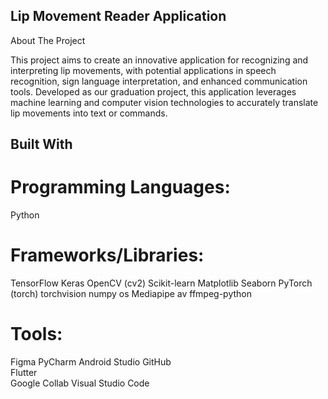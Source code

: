 ## Lip Movement Reader Application

About The Project

This project aims to create an innovative application for recognizing and interpreting lip movements, with potential applications in speech recognition, sign language interpretation, and enhanced communication tools. Developed as our graduation project, this application leverages machine learning and computer vision technologies to accurately translate lip movements into text or commands.

## Built With

# Programming Languages: 
Python


# Frameworks/Libraries: 
TensorFlow
Keras
OpenCV (cv2)
Scikit-learn
Matplotlib
Seaborn
PyTorch (torch)
torchvision
numpy
os
Mediapipe
av
ffmpeg-python

# Tools:
Figma 
PyCharm 
Android Studio
GitHub  
Flutter   
Google Collab 
Visual Studio Code
